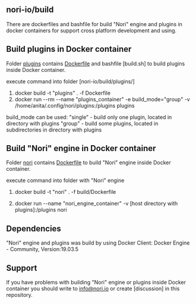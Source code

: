 ## nori-io/build

There are dockerfiles and bashfile for build "Nori" engine and plugins in docker containers
for support cross platform development and using.

## Build plugins in Docker container 

Folder [plugins](.) contains [Dockerfile](./Dockerfile) and bashfile [build.sh] to build plugins inside Docker container.

execute command into folder [nori-io/build/plugins/]

1) docker build -t "plugins" .  -f Dockerfile
2) docker run --rm --name "plugins_container" -e build_mode="group" -v /home/anita/.config/nori/plugins:/plugins plugins

build_mode can be used:
 "single" - build only one plugin, located in directory with plugins
 "group" -  build some plugins, located in subdirectories in directory with plugins

## Build "Nori" engine in Docker container 

Folder [nori](.) contains [Dockerfile](./Dockerfile) to build "Nori" engine inside Docker container.

execute command into folder with "Nori" engine

1) docker build -t "nori" .  -f build/Dockerfile

2) docker run --name "nori_engine_container"  -v [host directory with plugins]:/plugins nori

## Dependencies

"Nori" engine and plugins was build by using Docker Client: Docker Engine - Community, Version:19.03.5

## Support

If you have problems with building "Nori" engine or plugins inside Docker container you 
should write to info@nori.io or create [discussion] in this repository.


